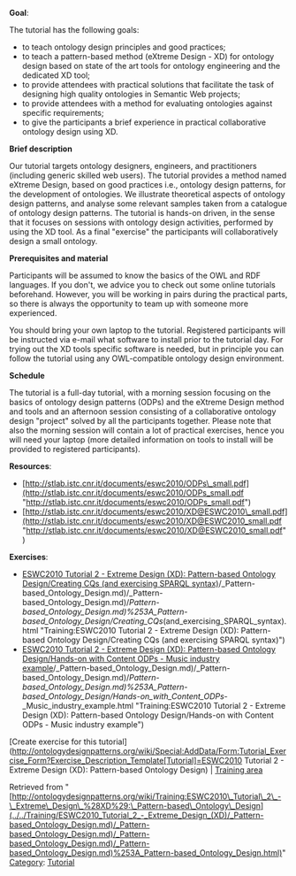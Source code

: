 __Goal__:


The tutorial has the following goals: 



* to teach ontology design principles and good practices;
* to teach a pattern-based method (eXtreme Design - XD) for ontology design based on state of the art tools for ontology engineering and the dedicated XD tool;
* to provide attendees with practical solutions that facilitate the task of designing high quality ontologies in Semantic Web projects;
* to provide attendees with a method for evaluating ontologies against specific requirements;
* to give the participants a brief experience in practical collaborative ontology design using XD.


__Brief description__


Our tutorial targets ontology designers, engineers, and practitioners (including generic skilled web users). The tutorial provides a method named eXtreme Design, based on good practices i.e., ontology design patterns, for the development of ontologies. We illustrate theoretical aspects of ontology design patterns, and analyse some relevant samples taken from a catalogue of ontology design patterns. The tutorial is hands-on driven, in the sense that it focuses on sessions with ontology design activities, performed by using the XD tool. As a final "exercise" the participants will collaboratively design a small ontology.


  

__Prerequisites and material__


Participants will be assumed to know the basics of the OWL and RDF languages. If you don't, we advice you to check out some online tutorials beforehand. However, you will be working in pairs during the practical parts, so there is always the opportunity to team up with someone more experienced.


You should bring your own laptop to the tutorial. Registered participants will be instructed via e-mail what software to install prior to the tutorial day. For trying out the XD tools specific software is needed, but in principle you can follow the tutorial using any OWL-compatible ontology design environment. 


  

__Schedule__


The tutorial is a full-day tutorial, with a morning session focusing on the basics of ontology design patterns (ODPs) and the eXtreme Design method and tools and an afternoon session consisting of a collaborative ontology design "project" solved by all the participants together. Please note that also the morning session will contain a lot of practical exercises, hence you will need your laptop (more detailed information on tools to install will be provided to registered participants).




__Resources__:



* [http://stlab.istc.cnr.it/documents/eswc2010/ODPs\_small.pdf](http://stlab.istc.cnr.it/documents/eswc2010/ODPs_small.pdf "http://stlab.istc.cnr.it/documents/eswc2010/ODPs_small.pdf")
* [http://stlab.istc.cnr.it/documents/eswc2010/XD@ESWC2010\_small.pdf](http://stlab.istc.cnr.it/documents/eswc2010/XD@ESWC2010_small.pdf "http://stlab.istc.cnr.it/documents/eswc2010/XD@ESWC2010_small.pdf")


__Exercises__:



* [ESWC2010 Tutorial 2 - Extreme Design (XD): Pattern-based Ontology Design/Creating CQs (and exercising SPARQL syntax)](../../Training/ESWC2010_Tutorial_2_-_Extreme_Design_(XD)/_Pattern-based_Ontology_Design.md)/_Pattern-based_Ontology_Design.md)/_Pattern-based_Ontology_Design.md)/_Pattern-based_Ontology_Design.md)%253A_Pattern-based_Ontology_Design/Creating_CQs_(and_exercising_SPARQL_syntax).html "Training:ESWC2010 Tutorial 2 - Extreme Design (XD): Pattern-based Ontology Design/Creating CQs (and exercising SPARQL syntax)")
* [ESWC2010 Tutorial 2 - Extreme Design (XD): Pattern-based Ontology Design/Hands-on with Content ODPs - Music industry example](../../Training/ESWC2010_Tutorial_2_-_Extreme_Design_(XD)/_Pattern-based_Ontology_Design.md)/_Pattern-based_Ontology_Design.md)/_Pattern-based_Ontology_Design.md)/_Pattern-based_Ontology_Design.md)%253A_Pattern-based_Ontology_Design/Hands-on_with_Content_ODPs_-_Music_industry_example.html "Training:ESWC2010 Tutorial 2 - Extreme Design (XD): Pattern-based Ontology Design/Hands-on with Content ODPs - Music industry example")


[Create exercise for this tutorial](http://ontologydesignpatterns.org/wiki/Special:AddData/Form:Tutorial_Exercise_Form?Exercise_Description_Template[Tutorial]=ESWC2010 Tutorial 2 - Extreme Design (XD): Pattern-based Ontology Design) | [Training area](../../Training/Main.md "Training:Main")



Retrieved from "[http://ontologydesignpatterns.org/wiki/Training:ESWC2010\_Tutorial\_2\_-\_Extreme\_Design\_%28XD%29:\_Pattern-based\_Ontology\_Design](../../Training/ESWC2010_Tutorial_2_-_Extreme_Design_(XD)/_Pattern-based_Ontology_Design.md)/_Pattern-based_Ontology_Design.md)/_Pattern-based_Ontology_Design.md)/_Pattern-based_Ontology_Design.md)%253A_Pattern-based_Ontology_Design.html)"
 [Category](http://ontologydesignpatterns.org/wiki/Special:Categories "Special:Categories"): [Tutorial](../../Category/Tutorial.md "Category:Tutorial")